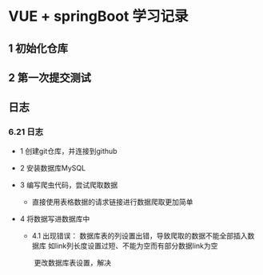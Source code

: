 # VUE + springBoot 学习记录

## 1 初始化仓库

## 2 第一次提交测试




## 日志
### 6.21 日志
- 1 创建git仓库，并连接到github
- 2 安装数据库MySQL
- 3 编写爬虫代码，尝试爬取数据
  
  - 直接使用表格数据的请求链接进行数据爬取更加简单
- 4 将数据写进数据库中
  -    4.1 出现错误：
             数据库表的列设置出错，导致爬取的数据不能全部插入数据库
             如link列长度设置过短、不能为空而有部分数据link为空
       
       ​	 更改数据库表设置，解决